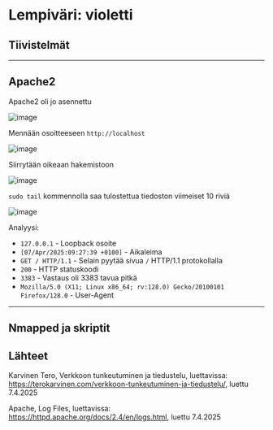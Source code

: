 # Lempiväri: violetti

## Tiivistelmät

---

## Apache2

Apache2 oli jo asennettu

![image](https://github.com/user-attachments/assets/07c36561-480a-4bdc-84ad-980cf98338e2)

Mennään osoitteeseen `http://localhost`

![image](https://github.com/user-attachments/assets/cc097ece-d08a-4ee3-9cf5-f52b5efc7486)

Siirrytään oikeaan hakemistoon

![image](https://github.com/user-attachments/assets/8fbbb705-e2b0-4251-a09e-26a3bf5621b6)

`sudo tail` kommennolla saa tulostettua tiedoston viimeiset 10 riviä

![image](https://github.com/user-attachments/assets/1d6778a3-1336-4528-a520-94e442a7df47)

Analyysi:
- `127.0.0.1` - Loopback osoite
- `[07/Apr/2025:09:27:39 +0100]` - Aikaleima
- `GET / HTTP/1.1` - Selain pyytää sivua `/` HTTP/1.1 protokollalla
- `200` - HTTP statuskoodi
- `3383` - Vastaus oli 3383 tavua pitkä
- `Mozilla/5.0 (X11; Linux x86_64; rv:128.0) Gecko/20100101 Firefox/128.0` - User-Agent

--- 

## Nmapped ja skriptit




## Lähteet

Karvinen Tero, Verkkoon tunkeutuminen ja tiedustelu, luettavissa: https://terokarvinen.com/verkkoon-tunkeutuminen-ja-tiedustelu/, luettu 7.4.2025

Apache, Log Files, luettavissa: https://httpd.apache.org/docs/2.4/en/logs.html, luettu 7.4.2025
